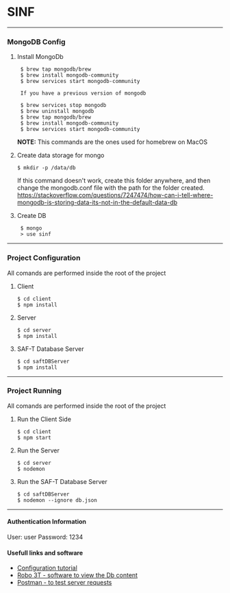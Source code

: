 # SINF 
---
### MongoDB Config

1. Install MongoDb
   
   ```
    $ brew tap mongodb/brew
    $ brew install mongodb-community
    $ brew services start mongodb-community
    
    If you have a previous version of mongodb
    
    $ brew services stop mongodb
    $ brew uninstall mongodb
    $ brew tap mongodb/brew
    $ brew install mongodb-community
    $ brew services start mongodb-community
   ```
   **NOTE:** This commands are the ones used for homebrew on MacOS

2. Create data storage for mongo
    ```
    $ mkdir -p /data/db
    ```
    If this command doesn't work, create this folder anywhere, and then change the mongodb.conf file with the path for the folder created. 
    https://stackoverflow.com/questions/7247474/how-can-i-tell-where-mongodb-is-storing-data-its-not-in-the-default-data-db

3. Create DB
   ```
    $ mongo
    > use sinf
    ```
---
### Project Configuration
All comands are performed inside the root of the project
1. Client
    ```
   $ cd client
   $ npm install
    ```
2. Server 
    ```
    $ cd server
    $ npm install
    ```
2. SAF-T Database Server
    ```
    $ cd saftDBServer
   $ npm install
    ```
---
### Project Running
All comands are performed inside the root of the project
1. Run the Client Side 
    ```
   $ cd client
   $ npm start
    ```
2. Run the Server
    ```
    $ cd server
    $ nodemon
    ```
2. Run the SAF-T Database Server
     ```
    $ cd saftDBServer
   $ nodemon --ignore db.json
    ```
---
#### Authentication Information 

User: user
Password: 1234

#### Usefull links and software
- [Configuration tutorial](https://medium.com/swlh/how-to-create-your-first-mern-mongodb-express-js-react-js-and-node-js-stack-7e8b20463e66)
- [Robo 3T - software to view the Db content](https://robomongo.org)
- [Postman - to test server requests](https://www.postman.com)